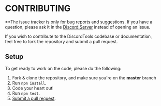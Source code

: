 # CONTRIBUTING

\*\*The issue tracker is only for bug reports and suggestions. If you have a question, please ask it in the [Discord Server](https://discord.gg/h9puktW) instead of opening an issue.

If you wish to contribute to the DiscordTools codebase or documentation, feel free to fork the repository and submit a pull request.

## Setup

To get ready to work on the code, please do the following:

1. Fork & clone the repository, and make sure you're on the **master** branch
2. Run `npm install`.
3. Code your heart out!
4. Run `npm test`.
5. [Submit a pull request](https://github.com/BoltXYZ/DiscordTools/compare).

